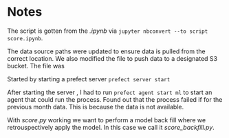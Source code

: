 # Notes

The script is gotten from the _.ipynb_ via `jupyter nbconvert --to script score.ipynb`.

The data source paths were updated to ensure data is pulled from the correct location. We also modified the file to push data to a designated S3 bucket. The file was

Started by starting a prefect server `prefect server start`

After starting the server , I had to run `prefect agent start ml` to start an agent that could run the process.
Found out that the process failed if for the previous month data. This is because the data is not available.

With _score.py_ working we want to perform a model back fill where we retrouspectively apply the model. In this case we call it _score_backfill.py_.

